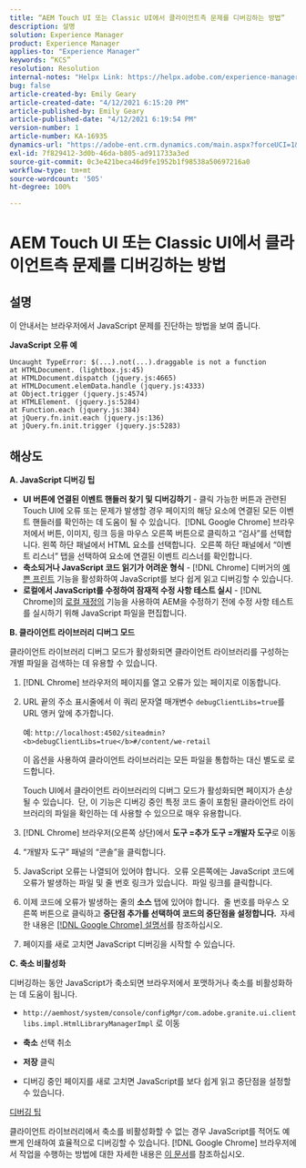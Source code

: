 ```yaml
---
title: “AEM Touch UI 또는 Classic UI에서 클라이언트측 문제를 디버깅하는 방법”
description: 설명
solution: Experience Manager
product: Experience Manager
applies-to: "Experience Manager"
keywords: “KCS”
resolution: Resolution
internal-notes: "Helpx Link: https://helpx.adobe.com/experience-manager/kb/How-to-debug-javascript-errors-in-AEM.html"
bug: false
article-created-by: Emily Geary
article-created-date: "4/12/2021 6:15:20 PM"
article-published-by: Emily Geary
article-published-date: "4/12/2021 6:19:54 PM"
version-number: 1
article-number: KA-16935
dynamics-url: "https://adobe-ent.crm.dynamics.com/main.aspx?forceUCI=1&pagetype=entityrecord&etn=knowledgearticle&id=2eb50a08-bb9b-eb11-b1ac-000d3a3680d8"
exl-id: 7f829412-3d0b-46da-b805-ad911733a3ed
source-git-commit: 0c3e421beca46d9fe1952b1f98538a50697216a0
workflow-type: tm+mt
source-wordcount: '505'
ht-degree: 100%

---
```


# AEM Touch UI 또는 Classic UI에서 클라이언트측 문제를 디버깅하는 방법

## 설명


이 안내서는 브라우저에서 JavaScript 문제를 진단하는 방법을 보여 줍니다.

<b>JavaScript 오류 예</b>




```
Uncaught TypeError: $(...).not(...).draggable is not a function
at HTMLDocument. (lightbox.js:45)
at HTMLDocument.dispatch (jquery.js:4665)
at HTMLDocument.elemData.handle (jquery.js:4333)
at Object.trigger (jquery.js:4574)
at HTMLElement. (jquery.js:5284)
at Function.each (jquery.js:384)
at jQuery.fn.init.each (jquery.js:136)
at jQuery.fn.init.trigger (jquery.js:5283)
```



## 해상도


<b>A. JavaScript 디버깅 팁</b>

- <b>UI 버튼에 연결된 이벤트 핸들러 찾기 및 디버깅하기</b> - 클릭 가능한 버튼과 관련된 Touch UI에 오류 또는 문제가 발생할 경우 페이지의 해당 요소에 연결된 모든 이벤트 핸들러를 확인하는 데 도움이 될 수 있습니다.  [!DNL Google Chrome] 브라우저에서 버튼, 이미지, 링크 등을 마우스 오른쪽 버튼으로 클릭하고 “검사”를 선택합니다. 왼쪽 하단 패널에서 HTML 요소를 선택합니다.  오른쪽 하단 패널에서 “이벤트 리스너” 탭을 선택하여 요소에 연결된 이벤트 리스너를 확인합니다.
- <b>축소되거나 JavaScript 코드 읽기가 어려운 형식</b> - [!DNL Chrome] 디버거의 [예쁜 프린트](https://developers.google.com/web/tools/chrome-devtools/javascript/pretty-print) 기능을 활성화하여 JavaScript를 보다 쉽게 읽고 디버깅할 수 있습니다.
- <b>로컬에서 JavaScript를 수정하여 잠재적 수정 사항 테스트 실시</b> - [!DNL Chrome]의 [로컬 재정의](https://developers.google.com/web/updates/2018/01/devtools#overrides) 기능을 사용하여 AEM을 수정하기 전에 수정 사항 테스트를 실시하기 위해 JavaScript 파일을 편집합니다.


<b>B. 클라이언트 라이브러리 디버그 모드</b>

클라이언트 라이브러리 디버그 모드가 활성화되면 클라이언트 라이브러리를 구성하는 개별 파일을 검색하는 데 유용할 수 있습니다.

1. [!DNL Chrome] 브라우저의 페이지를 열고 오류가 있는 페이지로 이동합니다.
2. URL 끝의 주소 표시줄에서 이 쿼리 문자열 매개변수 `debugClientLibs=true`를 URL 앵커 앞에 추가합니다.

   예: `http://localhost:4502/siteadmin?<b>debugClientLibs=true</b>#/content/we-retail`

   이 옵션을 사용하여 클라이언트 라이브러리는 모든 파일을 통합하는 대신 별도로 로드합니다.

   Touch UI에서 클라이언트 라이브러리의 디버그 모드가 활성화되면 페이지가 손상될 수 있습니다.  단, 이 기능은 디버깅 중인 특정 코드 줄이 포함된 클라이언트 라이브러리의 파일을 확인하는 데 사용할 수 있으므로 매우 유용합니다.
3. [!DNL Chrome] 브라우저(오른쪽 상단)에서 <b>도구 =추가 도구 =개발자 도구</b>로 이동
4. “개발자 도구” 패널의 “콘솔”을 클릭합니다.
5. JavaScript 오류는 나열되어 있어야 합니다.  오류 오른쪽에는 JavaScript 코드에 오류가 발생하는 파일 및 줄 번호 링크가 있습니다.  파일 링크를 클릭합니다.
6. 이제 코드에 오류가 발생하는 줄의 <b>소스</b> 탭에 있어야 합니다.  줄 번호를 마우스 오른쪽 버튼으로 클릭하고 <b>중단점 추가를 선택하여 코드의 중단점을 설정합니다.  </b>자세한 내용은 [[!DNL Google Chrome] 설명서](https://developers.google.com/web/tools/chrome-devtools/javascript/breakpoints)를 참조하십시오.
7. 페이지를 새로 고치면 JavaScript 디버깅을 시작할 수 있습니다.


<b>C. 축소 비활성화</b>

디버깅하는 동안 JavaScript가 축소되면 브라우저에서 포맷하거나 축소를 비활성화하는 데 도움이 됩니다.

- `http://aemhost/system/console/configMgr/com.adobe.granite.ui.clientlibs.impl.HtmlLibraryManagerImpl` 로 이동


- <b> 축소</b> 선택 취소


- <b>저장</b> 클릭


- 디버깅 중인 페이지를 새로 고치면 JavaScript를 보다 쉽게 읽고 중단점을 설정할 수 있습니다.


<u>디버깅 팁</u>

클라이언트 라이브러리에서 축소를 비활성화할 수 없는 경우 JavaScript를 적어도 예쁘게 인쇄하여 효율적으로 디버깅할 수 있습니다. [!DNL Google Chrome] 브라우저에서 작업을 수행하는 방법에 대한 자세한 내용은 [이 문서](https://developers.google.com/web/tools/chrome-devtools/javascript/pretty-print)를 참조하십시오.
